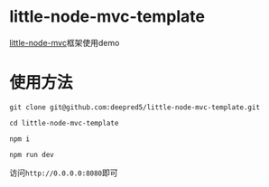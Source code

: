 # little-node-mvc-template

[little-node-mvc](https://github.com/deepred5/little-node-mvc)框架使用demo

# 使用方法
```
git clone git@github.com:deepred5/little-node-mvc-template.git

cd little-node-mvc-template

npm i

npm run dev
```

访问`http://0.0.0.0:8080`即可
